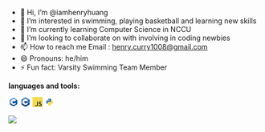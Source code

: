 - 👋 Hi, I’m @iamhenryhuang
- 👀 I’m interested in swimming, playing basketball and learning new skills
- 🌱 I’m currently learning Computer Science in NCCU
- 💞️ I’m looking to collaborate on with involving in coding newbies
- 📫 How to reach me Email : henry.curry1008@gmail.com
- 😄 Pronouns: he/him
- ⚡ Fun fact: Varsity Swimming Team Member

**languages and tools:**  

<code><img height="20" src="https://raw.githubusercontent.com/github/explore/80688e429a7d4ef2fca1e82350fe8e3517d3494d/topics/c/c.png"></code>
<code><img height="20" src="https://raw.githubusercontent.com/github/explore/80688e429a7d4ef2fca1e82350fe8e3517d3494d/topics/cpp/cpp.png"></code>
<code><img height="20" src="https://raw.githubusercontent.com/github/explore/80688e429a7d4ef2fca1e82350fe8e3517d3494d/topics/javascript/javascript.png"></code>
<code><img height="20" src="https://raw.githubusercontent.com/github/explore/80688e429a7d4ef2fca1e82350fe8e3517d3494d/topics/python/python.png"></code>


<img src="https://github-readme-stats.vercel.app/api/top-langs/?username=iamhenryhuang"/>


<!---
iamhenryhuang/iamhenryhuang is a ✨ special ✨ repository because its `README.md` (this file) appears on your GitHub profile.
You can click the Preview link to take a look at your changes.
--->
